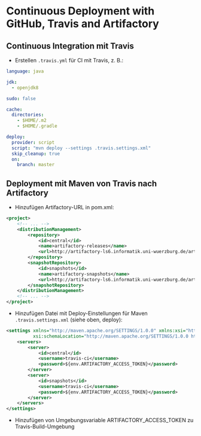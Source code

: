 # Continuous Deployment with GitHub, Travis and Artifactory

## Continuous Integration mit Travis

* Erstellen `.travis.yml` für CI mit Travis, z. B.:

```yaml
language: java

jdk:
  - openjdk8

sudo: false

cache:
  directories:
    - $HOME/.m2
    - $HOME/.gradle

deploy:
  provider: script
  script: "mvn deploy --settings .travis.settings.xml"
  skip_cleanup: true
  on:
    branch: master
```

## Deployment mit Maven von Travis nach Artifactory

* Hinzufügen Artifactory-URL in pom.xml:

```xml
<project>
    <!-- ... -->
    <distributionManagement>
        <repository>
            <id>central</id>
            <name>artifactory-releases</name>
            <url>http://artifactory-ls6.informatik.uni-wuerzburg.de/artifactory/libs-snapshot</url>
        </repository>
        <snapshotRepository>
            <id>snapshots</id>
            <name>artifactory-snapshots</name>
            <url>http://artifactory-ls6.informatik.uni-wuerzburg.de/artifactory/libs-snapshot</url>
        </snapshotRepository>
    </distributionManagement>
    <!-- ... -->
</project>
```

* Hinzufügen Datei mit Deploy-Einstellungen für Maven `.travis.settings.xml` (siehe oben, deploy):

```xml
<settings xmlns="http://maven.apache.org/SETTINGS/1.0.0" xmlns:xsi="http://www.w3.org/2001/XMLSchema-instance"
          xsi:schemaLocation="http://maven.apache.org/SETTINGS/1.0.0 http://maven.apache.org/xsd/settings-1.0.0.xsd">
    <servers>
        <server>
            <id>central</id>
            <username>travis-ci</username>
            <password>${env.ARTIFACTORY_ACCESS_TOKEN}</password>
        </server>
        <server>
            <id>snapshots</id>
            <username>travis-ci</username>
            <password>${env.ARTIFACTORY_ACCESS_TOKEN}</password>
        </server>
    </servers>
</settings>
```

* Hinzufügen von Umgebungsvariable ARTIFACTORY_ACCESS_TOKEN zu Travis-Build-Umgebung